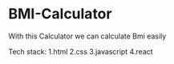 # BMI-Calculator
With this Calculator we can calculate Bmi easily 

Tech stack:
          1.html
          2.css
          3.javascript
          4.react
          

